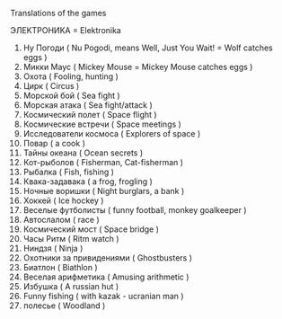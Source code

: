 Translations of the games

ЭЛEKTРOНИKA = Elektronika

1) Ну Погоди ( Nu Pogodi, means Well, Just You Wait! = Wolf catches eggs )
2) Микки Маус ( Mickey Mouse = Mickey Mouse catches eggs )
3) Охота ( Fooling, hunting )
4) Цирк ( Circus )
5) Морской бой ( Sea fight )
6) Морская атака ( Sea fight/attack )
7) Космический полет ( Space flight )
8) Космические встречи ( Space meetings )
9) Исследователи космоса ( Explorers of space )
10) Повар ( a cook )
11) Тайны океана ( Ocean secrets )
12) Кот-рыболов ( Fisherman, Cat-fisherman )
13) Рыбалка ( Fish, fishing )
14) Квака-задавака ( a frog, frogling )
15) Ночные воришки ( Night burglars, a bank )
16) Хоккей ( Ice hockey )
17) Веселые футболисты ( funny football, monkey goalkeeper )
18) Автослалом ( race )
19) Космический мост ( Space bridge )
20) Часы Ритм ( Ritm watch )
21) Ниндзя ( Ninja )
22) Охотники за привидениями ( Ghostbusters )
23) Биатлон ( Biathlon )
24) Веселая арифметика ( Amusing arithmetic )
25) Избушка ( A russian hut )
26) Funny fishing ( with kazak - ucranian man )
27) полесье ( Woodland )
